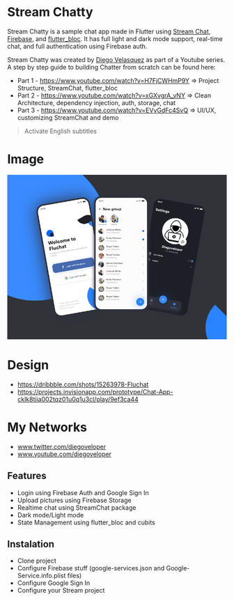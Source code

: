 # Stream Chatty

Stream Chatty is a sample chat app made in Flutter using [Stream Chat](https://getstream.io/chat/sdk/flutter/), [Firebase](https://firebase.google.com/), and [flutter_bloc](https://bloclibrary.dev/#/). It has full light and dark mode support, real-time chat, and full authentication using Firebase auth. 

Stream Chatty was created by [Diego Velasquez](http://www.twitter.com/diegoveloper) as part of a Youtube series. A step by step guide to building Chatter from scratch can be found here:

- Part 1 - https://www.youtube.com/watch?v=H7FjCWHmP9Y => Project Structure, StreamChat, flutter_bloc
- Part 2 - https://www.youtube.com/watch?v=xGXvgrA_vNY => Clean Architecture, dependency injection, auth, storage, chat
- Part 3 - https://www.youtube.com/watch?v=EVvGdFc4SvQ => UI/UX, customizing StreamChat and demo

> Activate English subtitles

# Image

![design](art/fluchat.png?raw=true "Stream Chatty")


# Design 

- https://dribbble.com/shots/15263978-Fluchat
- https://projects.invisionapp.com/prototype/Chat-App-cklk8tiia002tqz01u0q1u3cl/play/9ef3ca44

# My Networks

- www.twitter.com/diegoveloper
- www.youtube.com/diegoveloper

## Features

- Login using Firebase Auth and Google Sign In
- Upload pictures using Firebase Storage
- Realtime chat using StreamChat package
- Dark mode/Light mode
- State Management using flutter_bloc and cubits

## Instalation

- Clone project
- Configure Firebase stuff (google-services.json and Google-Service.info.plist files)
- Configure Google Sign In 
- Configure your Stream project
